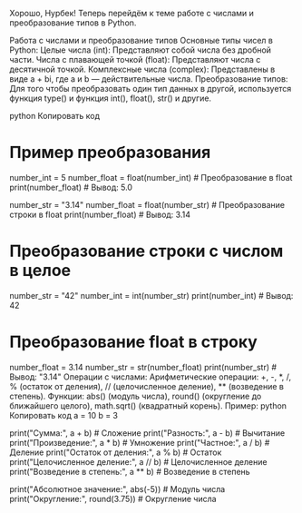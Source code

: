 Хорошо, Нурбек! Теперь перейдём к теме работе с числами и преобразование типов в Python.

Работа с числами и преобразование типов
Основные типы чисел в Python:
Целые числа (int): Представляют собой числа без дробной части.
Числа с плавающей точкой (float): Представляют числа с десятичной точкой.
Комплексные числа (complex): Представлены в виде a + bi, где a и b — действительные числа.
Преобразование типов:
Для того чтобы преобразовать один тип данных в другой, используется функция type() и функция int(), float(), str() и другие.

python
Копировать код
# Пример преобразования
number_int = 5
number_float = float(number_int)  # Преобразование в float
print(number_float)  # Вывод: 5.0

number_str = "3.14"
number_float = float(number_str)  # Преобразование строки в float
print(number_float)  # Вывод: 3.14

# Преобразование строки с числом в целое
number_str = "42"
number_int = int(number_str)
print(number_int)  # Вывод: 42

# Преобразование float в строку
number_float = 3.14
number_str = str(number_float)
print(number_str)  # Вывод: "3.14"
Операции с числами:
Арифметические операции: +, -, *, /, % (остаток от деления), // (целочисленное деление), ** (возведение в степень).
Функции: abs() (модуль числа), round() (округление до ближайшего целого), math.sqrt() (квадратный корень).
Пример:
python
Копировать код
a = 10
b = 3

print("Сумма:", a + b)  # Сложение
print("Разность:", a - b)  # Вычитание
print("Произведение:", a * b)  # Умножение
print("Частное:", a / b)  # Деление
print("Остаток от деления:", a % b)  # Остаток
print("Целочисленное деление:", a // b)  # Целочисленное деление
print("Возведение в степень:", a ** b)  # Возведение в степень

print("Абсолютное значение:", abs(-5))  # Модуль числа
print("Округление:", round(3.75))  # Округление числа
